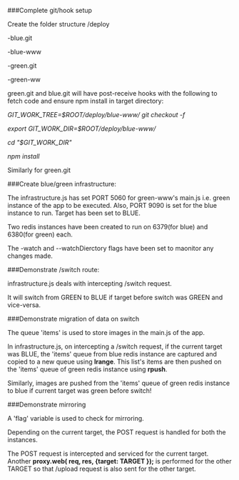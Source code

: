 ###Complete git/hook setup

Create the folder structure
/deploy

-blue.git

-blue-www

-green.git

-green-ww
  
  green.git and blue.git will have post-receive hooks with the following to fetch code and ensure npm install in target directory:
  
  *GIT_WORK_TREE=$ROOT/deploy/blue-www/ git checkout -f*
  
  *export GIT_WORK_DIR=$ROOT/deploy/blue-www/*
  
  *cd "$GIT_WORK_DIR"*
  
  *npm install*
  
  Similarly for green.git
  
###Create blue/green infrastructure:

The infrastructure.js has set PORT 5060 for green-www's main.js i.e. green instance of the app to be executed. Also, PORT 9090 is set for the blue instance to run. Target has been set to BLUE.

Two redis instances have been created to run on 6379(for blue) and 6380(for green) each.

The -watch and --watchDierctory flags have been set to maonitor any changes made.

###Demonstrate /switch route:

infrastructure.js deals with intercepting /switch request.

It will switch from GREEN to BLUE if target before switch was GREEN and vice-versa.

###Demonstrate migration of data on switch

The queue 'items' is used to store images in the main.js of the app.

In infrastructure.js, on intercepting a /switch request, if the current target was BLUE, the 'items' queue from blue redis instance are captured and copied to a new queue using **lrange**. This list's items are then pushed on the 'items' queue of green redis instance using **rpush**.

Similarly, images are pushed from the 'items' queue of green redis instance to blue if current target was green before switch!

###Demonstrate mirroring

A 'flag' variable is used to check for mirroring.

Depending on the current target, the POST request is handled for both the instances.

The POST request is intercepted and serviced for the current target. Another **proxy.web( req, res, {target: TARGET });** is performed for the other TARGET so that /upload request is also sent for the other target.


  
